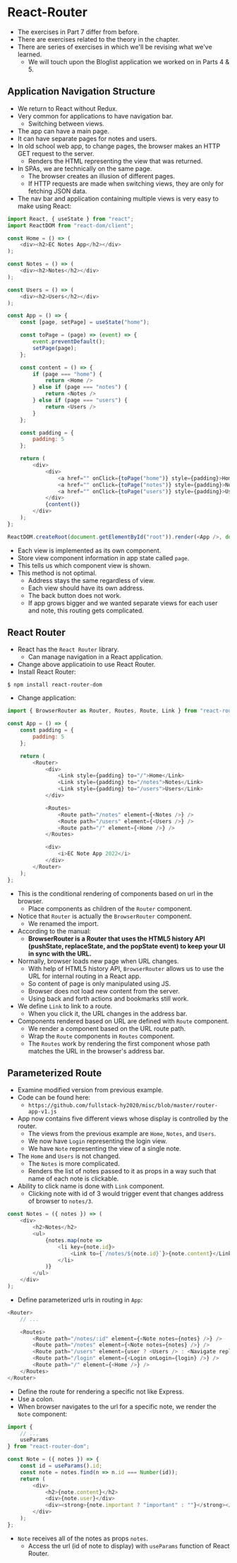 # React-Router
- The exercises in Part 7 differ from before.
- There are exercises related to the theory in the chapter.
- There are series of exercises in which we'll be revising what we've learned.
    - We will touch upon the Bloglist application we worked on in Parts 4 & 5.


## Application Navigation Structure
- We return to React without Redux.
- Very common for applications to have navigation bar.
    - Switching between views.
- The app can have a main page.
- It can have separate pages for notes and users.
- In old school web app, to change pages, the browser makes an HTTP GET request to the server.
    - Renders the HTML representing the view that was returned.
- In SPAs, we are technically on the same page.
    - The browser creates an illusion of different pages.
    - If HTTP requests are made when switching views, they are only for fetching JSON data.
- The nav bar and application containing multiple views is very easy to make using React:
```js
import React, { useState } from "react";
import ReactDOM from "react-dom/client";

const Home = () => (
    <div><h2>EC Notes App</h2></div>
);

const Notes = () => (
    <div><h2>Notes</h2></div>
);

const Users = () => (
    <div><h2>Users</h2></div>
);

const App = () => {
    const [page, setPage] = useState("home");

    const toPage = (page) => (event) => {
        event.preventDefault();
        setPage(page);
    };

    const content = () => {
        if (page === "home") {
            return <Home />
        } else if (page === "notes") {
            return <Notes />
        } else if (page === "users") {
            return <Users />
        }
    };

    const padding = {
        padding: 5
    };

    return (
        <div>
            <div>
                <a href="" onClick={toPage("home")} style={padding}>Home</a>
                <a href="" onClick={toPage("notes")} style={padding}>Notes</a>
                <a href="" onClick={toPage("users")} style={padding}>Users</a>
            </div>
            {content()}
        </div>
    );
};

ReactDOM.createRoot(document.getElementById("root")).render(<App />, document.getElementById("root"));
```
- Each view is implemented as its own component.
- Store view component information in app state called `page`.
- This tells us which component view is shown.
- This method is not optimal.
    - Address stays the same regardless of view.
    - Each view should have its own address.
    - The back button does not work.
    - If app grows bigger and we wanted separate views for each user and note, this routing gets complicated.


## React Router
- React has the `React Router` library.
    - Can manage navigation in a React application.
- Change above applicatioin to use React Router.
- Install React Router:
```
$ npm install react-router-dom
```
- Change application:
```js
import { BrowserRouter as Router, Routes, Route, Link } from "react-router-dom";

const App = () => {
    const padding = {
        padding: 5
    };

    return (
        <Router>
            <div>
                <Link style={padding} to="/">Home</Link>
                <Link style={padding} to="/notes">Notes</Link>
                <Link style={padding} to="/users">Users</Link>
            </div>

            <Routes>
                <Route path="/notes" element={<Notes />} />
                <Route path="/users" element={<Users />} />
                <Route path="/" element={<Home />} />
            </Routes>

            <div>
                <i>EC Note App 2022</i>
            </div>
        </Router>
    );
};
```
- This is the conditional rendering of components based on url in the browser.
    - Place components as children of the `Router` component.
- Notice that `Router` is actually the `BrowserRouter` component.
    - We renamed the import.
- According to the manual:
    - **BrowserRouter is a Router that uses the HTML5 history API (pushState, replaceState, and the popState event) to keep your UI in sync with the URL.**
- Normally, browser loads new page when URL changes.
    - With help of HTML5 history API, `BrowserRouter` allows us to use the URL for internal routing in a React app.
    - So content of page is only manipulated using JS.
    - Browser does not load new content from the server.
    - Using back and forth actions and bookmarks still work.
- We define `Link` to link to a route.
    - When you click it, the URL changes in the address bar.
- Components rendered based on URL are defined with `Route` component.
    - We render a component based on the URL route path.
    - Wrap the `Route` components in `Routes` component.
    - The `Routes` work by rendering the first component whose path matches the URL in the browser's address bar.


## Parameterized Route
- Examine modified version from previous example.
- Code can be found here:
    - `https://github.com/fullstack-hy2020/misc/blob/master/router-app-v1.js`
- App now contains five different views whose display is controlled by the router.
    - The views from the previous example are `Home`, `Notes`, and `Users`.
    - We now have `Login` representing the login view.
    - We have `Note` representing the view of a single note.
- The `Home` and `Users` is not changed.
    - The `Notes` is more complicated.
    - Renders the list of notes passed to it as props in a way such that name of each note is clickable.
- Ability to click name is done with `Link` component.
    - Clicking note with id of 3 would trigger event that changes address of browser to `notes/3`.
```js
const Notes = ({ notes }) => (
    <div>
        <h2>Notes</h2>
        <ul>
            {notes.map(note =>
                <li key={note.id}>
                    <Link to={`/notes/${note.id}`}>{note.content}</Link>
                </li>
            )}
        </ul>
    </div>
);
```
- Define parameterized urls in routing in `App`:
```js
<Router>
    // ...

    <Routes>
        <Route path="/notes/:id" element={<Note notes={notes} />} />
        <Route path="/notes" element={<Note notes={notes} />} />
        <Route path="/users" element={user ? <Users /> : <Navigate replace to="/login" />} />
        <Route path="/login" element={<Login onLogin={login} />} />
        <Route path="/" element={<Home />} />
    </Routes>
</Router>
```
- Define the route for rendering a specific not like Express.
- Use a colon.
- When browser navigates to the url for a specific note, we render the `Note` component:
```js
import {
    // ...
    useParams
} from "react-router-dom";

const Note = ({ notes }) => {
    const id = useParams().id;
    const note = notes.find(n => n.id === Number(id));
    return (
        <div>
            <h2>{note.content}</h2>
            <div>{note.user}</div>
            <div><strong>{note.important ? "important" : ""}</strong></div>
        </div>
    );
};
```
- `Note` receives all of the notes as props `notes`.
    - Access the url (id of note to display) with `useParams` function of React Router.

